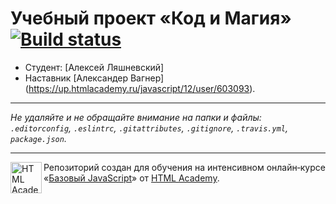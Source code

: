 # Учебный проект «Код и Магия» [![Build status][travis-image]][travis-url]

* Студент: [Алексей Ляшневский]
* Наставник [Александер Вагнер]
(https://up.htmlacademy.ru/javascript/12/user/603093).

---

_Не удаляйте и не обращайте внимание на папки и файлы:_<br>
_`.editorconfig`, `.eslintrc`, `.gitattributes`, `.gitignore`, `.travis.yml`, `package.json`._

---

<a href="https://htmlacademy.ru/intensive/javascript"><img align="left" width="50" height="50" title="HTML Academy" src="https://up.htmlacademy.ru/static/img/intensive/javascript/logo-for-github.svg"></a>

Репозиторий создан для обучения на интенсивном онлайн‑курсе «[Базовый JavaScript](https://htmlacademy.ru/intensive/javascript)» от [HTML Academy](https://htmlacademy.ru).

[travis-image]: https://travis-ci.org/htmlacademy-javascript/603093-code-and-magick.svg?branch=master
[travis-url]: https://travis-ci.org/htmlacademy-javascript/603093-code-and-magick
